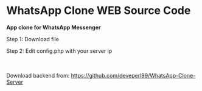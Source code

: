 # WhatsApp Clone WEB Source Code

<b>App clone for WhatsApp Messenger</b>

Step 1:
Download file

Step 2:
Edit config.php with your server ip

<br/><br/>
Download backend from:
https://github.com/deveperl99/WhatsApp-Clone-Server

